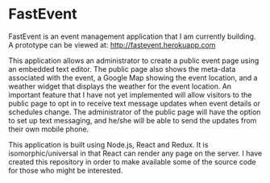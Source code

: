 # FastEvent
FastEvent is an event management application that I am currently building. A prototype can be viewed at:
http://fastevent.herokuapp.com

This application allows an administrator to create a public event page using an embedded text editor. The public page also shows the meta-data associated with the event, a Google Map showing the event location, and a weather widget that displays the weather for the event location. An important feature that I have not yet implemented will allow visitors to the public page to opt in to receive text message updates when event details or schedules change. The administrator of the public page will have the option to set up text messaging, and he/she will be able to send the updates from their own mobile phone. 

This application is built using Node.js, React and Redux. It is isomorphic/universal in that React can render any page on the server. I have created this repository in order to make available some of the source code for those who might be interested.
